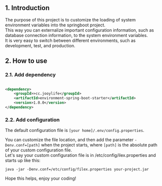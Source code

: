 ## 1. Introduction
The purpose of this project is to customize the loading of system environment variables into the springboot project.  
This way you can externalize important configuration information, such as database connection information, to the system environment variables.  
It is very easy to switch between different environments, such as development, test, and production.  

## 2. How to use
### 2.1. Add dependency
```xml

<dependency>
    <groupId>>cc.jooylife</groupId>
    <artifactId>environment-spring-boot-starter</artifactId>
    <version>1.0.0</version>
</dependency>
```
### 2.2. Add configuration
The default configuration file is ```[your home]/.env/config.properties```.

You can customize the file location, and then add the parameter ```-Denv.conf=[path]``` when the project starts, where ```[path]``` is the absolute path of your custom configuration file.  
Let's say your custom configuration file is in /etc/config/ilex.properties and starts up like this:  
```shell
java -jar -Denv.conf=/etc/config/filex.properties your-project.jar
```

Hope this helps, enjoy your coding!
